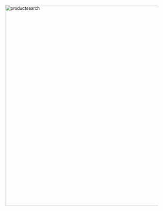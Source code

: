 <img width="693" height="661" alt="productsearch" src="https://github.com/user-attachments/assets/7ea9a915-875e-464b-9fc0-4be9287c9954" />
